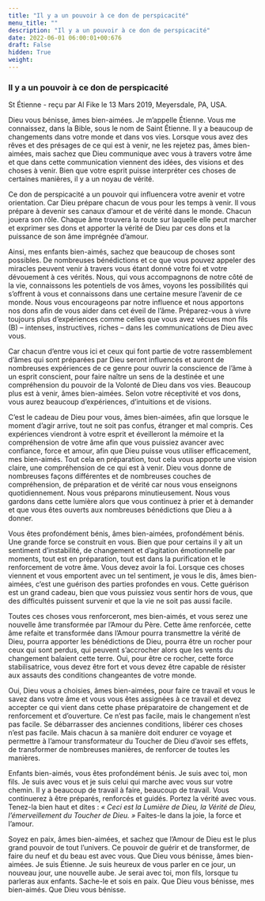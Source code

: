 ```yaml
---
title: "Il y a un pouvoir à ce don de perspicacité"
menu_title: ""
description: "Il y a un pouvoir à ce don de perspicacité"
date: 2022-06-01 06:00:01+00:676
draft: False
hidden: True
weight:
---
```

### Il y a un pouvoir à ce don de perspicacité

St Étienne - reçu par Al Fike le 13 Mars 2019, Meyersdale, PA, USA.

Dieu vous bénisse, âmes bien-aimées. Je m’appelle Étienne. Vous me connaissez, dans la Bible, sous le nom de Saint Étienne. Il y a beaucoup de changements dans votre monde et dans vos vies. Lorsque vous avez des rêves et des présages de ce qui est à venir, ne les rejetez pas, âmes bien-aimées, mais sachez que Dieu communique avec vous à travers votre âme et que dans cette communication viennent des idées, des visions et des choses à venir. Bien que votre esprit puisse interpréter ces choses de certaines manières, il y a un noyau de vérité.

Ce don de perspicacité a un pouvoir qui influencera votre avenir et votre orientation. Car Dieu prépare chacun de vous pour les temps à venir. Il vous prépare à devenir ses canaux d’amour et de vérité dans le monde. Chacun jouera son rôle. Chaque âme trouvera la route sur laquelle elle peut marcher et exprimer ses dons et apporter la vérité de Dieu par ces dons et la puissance de son âme imprégnée d’amour.

Ainsi, mes enfants bien-aimés, sachez que beaucoup de choses sont possibles. De nombreuses bénédictions et ce que vous pouvez appeler des miracles peuvent venir à travers vous étant donné votre foi et votre dévouement à ces vérités. Nous, qui vous accompagnons de notre côté de la vie, connaissons les potentiels de vos âmes, voyons les possibilités qui s’offrent à vous et connaissons dans une certaine mesure l’avenir de ce monde. Nous vous encourageons par notre influence et nous apportons nos dons afin de vous aider dans cet éveil de l’âme. Préparez-vous à vivre toujours plus d’expériences comme celles que vous avez vécues mon fils (B) – intenses, instructives, riches – dans les communications de Dieu avec vous.

Car chacun d’entre vous ici et ceux qui font partie de votre rassemblement d’âmes qui sont préparées par Dieu seront influencés et auront de nombreuses expériences de ce genre pour ouvrir la conscience de l’âme à un esprit conscient, pour faire naître un sens de la destinée et une compréhension du pouvoir de la Volonté de Dieu dans vos vies. Beaucoup plus est à venir, âmes bien-aimées. Selon votre réceptivité et vos dons, vous aurez beaucoup d’expériences, d’intuitions et de visions.

C’est le cadeau de Dieu pour vous, âmes bien-aimées, afin que lorsque le moment d’agir arrive, tout ne soit pas confus, étranger et mal compris. Ces expériences viendront à votre esprit et éveilleront la mémoire et la compréhension de votre âme afin que vous puissiez avancer avec confiance, force et amour, afin que Dieu puisse vous utiliser efficacement, mes bien-aimés. Tout cela en préparation, tout cela vous apporte une vision claire, une compréhension de ce qui est à venir. Dieu vous donne de nombreuses façons différentes et de nombreuses couches de compréhension, de préparation et de vérité car nous vous enseignons quotidiennement. Nous vous préparons minutieusement. Nous vous gardons dans cette lumière alors que vous continuez à prier et à demander et que vous êtes ouverts aux nombreuses bénédictions que Dieu a à donner.

Vous êtes profondément bénis, âmes bien-aimées, profondément bénis. Une grande force se construit en vous. Bien que pour certains il y ait un sentiment d’instabilité, de changement et d’agitation émotionnelle par moments, tout est en préparation, tout est dans la purification et le renforcement de votre âme. Vous devez avoir la foi. Lorsque ces choses viennent et vous emportent avec un tel sentiment, je vous le dis, âmes bien-aimées, c’est une guérison des parties profondes en vous. Cette guérison est un grand cadeau, bien que vous puissiez vous sentir hors de vous, que des difficultés puissent survenir et que la vie ne soit pas aussi facile.

Toutes ces choses vous renforceront, mes bien-aimés, et vous serez une nouvelle âme transformée par l’Amour du Père. Cette âme renforcée, cette âme refaite et transformée dans l’Amour pourra transmettre la vérité de Dieu, pourra apporter les bénédictions de Dieu, pourra être un rocher pour ceux qui sont perdus, qui peuvent s’accrocher alors que les vents du changement balaient cette terre. Oui, pour être ce rocher, cette force stabilisatrice, vous devez être fort et vous devez être capable de résister aux assauts des conditions changeantes de votre monde.

Oui, Dieu vous a choisies, âmes bien-aimées, pour faire ce travail et vous le savez dans votre âme et vous vous êtes assignées à ce travail et devez accepter ce qui vient dans cette phase préparatoire de changement et de renforcement et d’ouverture. Ce n’est pas facile, mais le changement n’est pas facile. Se débarrasser des anciennes conditions, libérer ces choses n’est pas facile. Mais chacun à sa manière doit endurer ce voyage et permettre à l’amour transformateur du Toucher de Dieu d’avoir ses effets, de transformer de nombreuses manières, de renforcer de toutes les manières.

Enfants bien-aimés, vous êtes profondément bénis. Je suis avec toi, mon fils. Je suis avec vous et je suis celui qui marche avec vous sur votre chemin. Il y a beaucoup de travail à faire, beaucoup de travail. Vous continuerez à être préparés, renforcés et guidés. Portez la vérité avec vous. Tenez-la bien haut et dites : *« Ceci est la Lumière de Dieu, la Vérité de Dieu, l’émerveillement du Toucher de Dieu. »* Faites-le dans la joie, la force et l’amour.

Soyez en paix, âmes bien-aimées, et sachez que l’Amour de Dieu est le plus grand pouvoir de tout l’univers. Ce pouvoir de guérir et de transformer, de faire du neuf et du beau est avec vous. Que Dieu vous bénisse, âmes bien-aimées. Je suis Étienne. Je suis heureux de vous parler en ce jour, un nouveau jour, une nouvelle aube. Je serai avec toi, mon fils, lorsque tu parleras aux enfants. Sache-le et sois en paix. Que Dieu vous bénisse, mes bien-aimés. Que Dieu vous bénisse.

